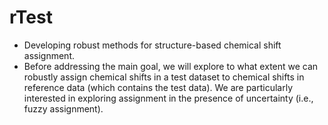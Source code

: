 # rTest
- Developing robust methods for structure-based chemical shift assignment.
- Before addressing the main goal, we will explore to what extent we can robustly assign chemical 
shifts in a test dataset to chemical shifts in reference data (which contains the test data).
We are particularly interested in exploring assignment in the presence of uncertainty (i.e., fuzzy assignment).

